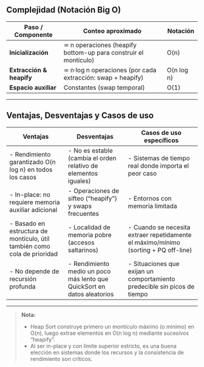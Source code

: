 ## Complejidad (Notación Big O)

| Paso / Componente        | Conteo aproximado                                             | Notación    |
|--------------------------|---------------------------------------------------------------|-------------|
| **Inicialización**       | ≃ n operaciones (heapify bottom-up para construir el montículo) | O(n)        |
| **Extracción & heapify** | ≃ n·log n operaciones (por cada extracción: swap + heapify)    | O(n log n)  |
| **Espacio auxiliar**     | Constantes (swap temporal)                                    | O(1)        |
---

## Ventajas, Desventajas y Casos de uso

| Ventajas                                                                 | Desventajas                                                            | Casos de uso específicos                                                         |
|--------------------------------------------------------------------------|------------------------------------------------------------------------|----------------------------------------------------------------------------------|
| - Rendimiento garantizado O(n log n) en todos los casos                  | - No es estable (cambia el orden relativo de elementos iguales)        | - Sistemas de tiempo real donde importa el peor caso                            |
| - In-place: no requiere memoria auxiliar adicional                       | - Operaciones de sifteo (“heapify”) y swaps frecuentes                 | - Entornos con memoria limitada                                                  |
| - Basado en estructura de montículo, útil también como cola de prioridad | - Localidad de memoria pobre (accesos saltarinos)                      | - Cuando se necesita extraer repetidamente el máximo/mínimo (sorting + PQ off-line) |
| - No depende de recursión profunda                                        | - Rendimiento medio un poco más lento que QuickSort en datos aleatorios | - Situaciones que exijan un comportamiento predecible sin picos de tiempo       |

---

> **Nota:**  
> - Heap Sort construye primero un montículo máximo (o mínimo) en O(n), luego extrae elementos en O(n log n) mediante sucesivos “heapify”.  
> - Al ser in-place y con límite superior estricto, es una buena elección en sistemas donde los recursos y la consistencia de rendimiento son críticos.